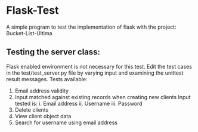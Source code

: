 # Flask-Test

A simple program to test the implementation of flask with the project: Bucket-List-Ultima

## Testing the server class:
Flask enabled environment is not necessary for this test.
Edit the test cases in the test/test_server.py file by varying input and examining the unittest result messages.
Tests available:
1. Email address validity
2. Input matched against existing records when creating new clients
    Input tested is:
    i. Email address
    ii. Username
    iii. Password
3. Delete clients
4. View client object data
5. Search for username using email address
